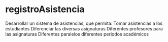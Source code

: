 # registroAsistencia
Desarrollar un sistema de asistencias, que permita:  Tomar asistencias a los estudiantes Diferenciar las diversas asignaturas Diferentes profesores para las asignaturas Diferentes paralelos diferentes periodos académicos
